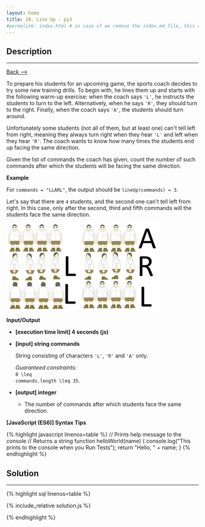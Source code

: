 ```yaml
---
layout: home
title: 28. Line Up - py3
#permalink: index.html # in case of we remove the index.md file, this doc will be the index page
---
```


<div class="row">
<div class="columnStmt" markdown="1">

## Description

---

[Back --> ](../README.md)

To prepare his students for an upcoming game, the sports coach decides to try some new training drills. To begin with, he lines them up and starts with the following warm-up exercise: when the coach says <code>'L'</code>, he instructs the students to turn to the left. Alternatively, when he says <code>'R'</code>, they should turn to the right. Finally, when the coach says <code>'A'</code>, the students should turn around.

Unfortunately some students (not all of them, but at least one) can't tell left from right, meaning they always turn right when they hear <code>'L'</code> and left when they hear <code>'R'</code>. The coach wants to know how many times the students end up facing the same direction.

Given the list of commands the coach has given, count the number of such commands after which the students will be facing the same direction.

**Example**

For <code>commands = "LLARL"</code>, the output should be
<code>lineUp(commands) = 3</code>.

Let's say that there are <code>4</code> students, and the second one can't tell left from right. In this case, only after the second, third and fifth commands will the students face the same direction.

![](../images/example.png)

**Input/Output**

- **[execution time limit] 4 seconds (js)**

- **[input] string commands**

  String consisting of characters <code>'L'</code>, <code>'R'</code> and <code>'A'</code> only.

  _Guaranteed constraints:_<br>
  <code type='math/tex'>0 \leq commands.length \leq 35</code>.

- **[output] integer**

  - The number of commands after which students face the same direction.

**[JavaScript (ES6)] Syntax Tips**

{% highlight javascript linenos=table %}
// Prints help message to the console
// Returns a string
function helloWorld(name) {
console.log("This prints to the console when you Run Tests");
return "Hello, " + name;
}
{% endhighlight %}

</div>
<div class="columnSol" markdown="1">

## Solution

---

{% highlight sql linenos=table %}

{% include_relative solution.js %}

{% endhighlight %}

</div>
</div>
